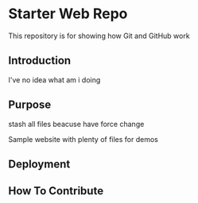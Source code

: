 # Starter Web Repo

This repository is for showing how Git and GitHub work

## Introduction

I've no idea what am i doing

## Purpose

stash all files beacuse have force change

Sample website with plenty of files for demos

## Deployment

## How To Contribute
